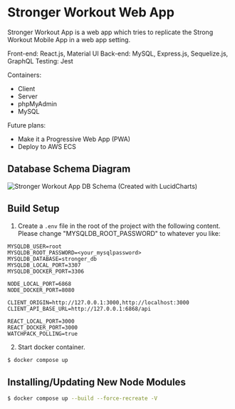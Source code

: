 # Stronger Workout Web App

Stronger Workout App is a web app which tries to replicate the Strong Workout Mobile App in a web app setting.

Front-end: React.js, Material UI
Back-end: MySQL, Express.js, Sequelize.js, GraphQL
Testing: Jest

Containers:
- Client
- Server
- phpMyAdmin
- MySQL

Future plans:
- Make it a Progressive Web App (PWA)
- Deploy to AWS ECS

## Database Schema Diagram
![Stronger Workout App DB Schema (Created with LucidCharts)](https://lucid.app/publicSegments/view/16a177f1-a126-4273-9946-a24e559e0f5a/image.png)

## Build Setup

1. Create a `.env` file in the root of the project with the following content. Please change "MYSQLDB_ROOT_PASSWORD" to whatever you like:

```plaintext
MYSQLDB_USER=root
MYSQLDB_ROOT_PASSWORD=<your_mysqlpassword>
MYSQLDB_DATABASE=stronger_db
MYSQLDB_LOCAL_PORT=3307
MYSQLDB_DOCKER_PORT=3306

NODE_LOCAL_PORT=6868
NODE_DOCKER_PORT=8080

CLIENT_ORIGIN=http://127.0.0.1:3000,http://localhost:3000
CLIENT_API_BASE_URL=http://127.0.0.1:6868/api

REACT_LOCAL_PORT=3000
REACT_DOCKER_PORT=3000
WATCHPACK_POLLING=true
```

2. Start docker container.

```bash
$ docker compose up
```

## Installing/Updating New Node Modules
```bash
$ docker compose up --build --force-recreate -V
```
